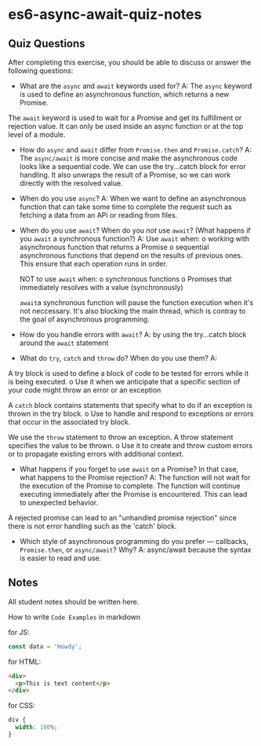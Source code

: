 # es6-async-await-quiz-notes

## Quiz Questions

After completing this exercise, you should be able to discuss or answer the following questions:

- What are the `async` and `await` keywords used for?
  A: The `async` keyword is used to define an asynchronous function, which returns a new Promise.

The `await` keyword is used to wait for a Promise and get its fulfillment or rejection value. It can only be used inside an async function or at the top level of a module.

- How do `async` and `await` differ from `Promise.then` and `Promise.catch`?
  A: The `async/await` is more concise and make the asynchronous code looks like a sequential code. We can use the try...catch block for error handling. It also unwraps the result of a Promise, so we can work directly with the resolved value.

- When do you use `async`?
  A: When we want to define an asynchronous function that can take some time to complete the request such as fetching a data from an APi or reading from files.

- When do you use `await`? When do you _not_ use `await`? (What happens if you `await` a synchronous function?)
  A: Use `await` when:
  o working with asynchronous function that returns a Promise
  o sequential asynchronous functions that depend on the results of previous ones. This ensure that each operation runs in order.

  NOT to use `await` when:
  o synchronous functions
  o Promises that immediately resolves with a value (synchronously)

  `await`a synchronous function will pause the function execution when it's not neccessary. It's also blocking the main thread, which is contray to the goal of asynchronous programming.

- How do you handle errors with `await`?
  A: by using the try...catch block around the `await` statement

- What do `try`, `catch` and `throw` do? When do you use them?
  A:

A try block is used to define a block of code to be tested for errors while it is being executed.
o Use it when we anticipate that a specific section of your code might throw an error or an exception

A `catch` block contains statements that specify what to do if an exception is thrown in the try block.
o Use to handle and respond to exceptions or errors that occur in the associated try block.

We use the `throw` statement to throw an exception. A throw statement specifies the value to be thrown.
o Use it to create and throw custom errors or to propagate existing errors with additional context.

- What happens if you forget to use `await` on a Promise? In that case, what happens to the Promise rejection?
  A: The function will not wait for the execution of the Promise to complete. The function will continue executing immediately after the Promise is encountered. This can lead to unexpected behavior.

A rejected promise can lead to an "unhandled promise rejection" since there is not error handling such as the 'catch' block.

- Which style of asynchronous programming do you prefer — callbacks, `Promise.then`, or `async/await`? Why?
  A: async/await because the syntax is easier to read and use.

## Notes

All student notes should be written here.

How to write `Code Examples` in markdown

for JS:

```javascript
const data = 'Howdy';
```

for HTML:

```html
<div>
  <p>This is text content</p>
</div>
```

for CSS:

```css
div {
  width: 100%;
}
```
